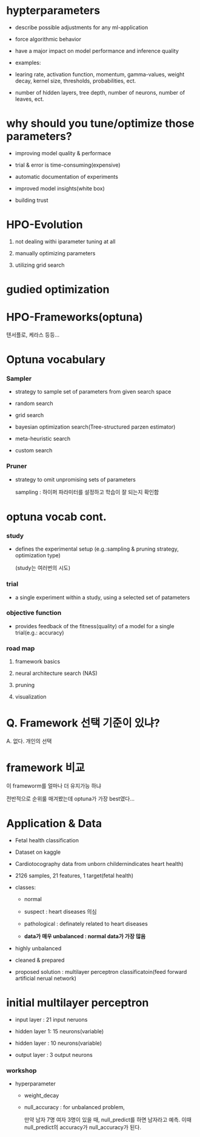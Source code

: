 # hypterparameters

- describe possible adjustments for any ml-application

- force algorithmic behavior

- have a major impact on model performance and inference quality

- examples:

- learing rate, activation function, momentum, gamma-values, weight decay, kernel size, thresholds, probabilities, ect.

- number of hidden layers, tree depth, number of neurons, number of leaves, ect.

# why should you tune/optimize those parameters?

- improving model quality & performace

- trial & error is time-consuming(expensive)

- automatic documentation of experiments

- improved model insights(white box)

- building trust

# HPO-Evolution

1. not dealing withi iparameter tuning at all

2. manually optimizing parameters

3. utilizing grid search

# gudied optimization

# HPO-Frameworks(optuna)

  텐서플로, 케라스 등등...

# Optuna vocabulary

### Sampler

- strategy to sample set of parameters from given search space

- random search

- grid search

- bayesian optimization search(Tree-structured parzen estimator)

- meta-heuristic search

- custom search

### Pruner

- strategy to omit unpromising sets of parameters

  sampling : 하이퍼 파라미터를 설정하고 학습이 잘 되는지 확인함

# optuna vocab cont.

### study

- defines the experimental setup (e.g.:sampling & pruning strategy, optimization type)

  (study는 여러번의 시도)

### trial

- a single experiment within a study, using a selected set of patameters

### objective function

- provides feedback of the fitness(quality) of a model for a single trial(e.g.: accuracy)

### road map

1. framework basics

2. neural architecture search (NAS)

3. pruning

4. visualization


# Q. Framework 선택 기준이 있냐?

A. 없다. 개인의 선택 

# framework 비교

이 frameworm를 얼마나 더 유지가능 하냐

전반적으로 순위룰 매겨봤는데 optuna가 가장 best였다...


# Application & Data

- Fetal health classification

- Dataset on kaggle

- Cardiotocography data from unborn childernindicates heart health)

- 2126 samples, 21 features, 1 target(fetal health)

- classes:

  - normal
 
  - suspect : heart diseases 의심
 
  - pathological : definately related to heart diseases
 
  - **data가 매우 unbalanced : normal data가 가장 많음**
 
- highly unbalanced

- cleaned & prepared

- proposed solution : multilayer perceptron classificatoin(feed forward artificial nerual network)


# initial multilayer perceptron

- input layer : 21 input neruons

- hidden layer 1: 15 neurons(variable)

- hidden layer : 10 neurons(variable)

- output layer : 3 output neurons

### workshop

- hyperparameter

  - weight_decay
 
  - null_accuracy : for unbalanced problem,

    만약 남자 7명 여자 3명이 있을 때, null_predict를 하면 남자라고 예측. 이때 null_predict의 accuracy가 null_accuracy가 된다. 
 


